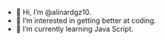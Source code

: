 - 👋 Hi, I’m @alinardgz10.
- 👀 I’m interested in getting better at coding.
- 🌱 I’m currently learning Java Script.



<!---
alinardgz10/alinardgz10 is a ✨ special ✨ repository because its `README.md` (this file) appears on your GitHub profile.
You can click the Preview link to take a look at your changes.
--->
